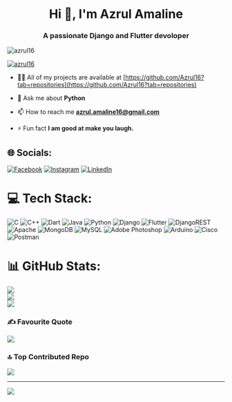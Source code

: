 <h1 align="center">Hi 👋, I'm Azrul Amaline</h1>
<h3 align="center">A passionate Django and Flutter devoloper</h3>

<p align="left"> <img src="https://komarev.com/ghpvc/?username=azrul16&label=Profile%20views&color=0e75b6&style=flat" alt="azrul16" /> </p>

<p align="left"> <a href="https://github.com/ryo-ma/github-profile-trophy"><img src="https://github-profile-trophy.vercel.app/?username=azrul16" alt="azrul16" /></a> </p>

- 👨‍💻 All of my projects are available at [https://github.com/Azrul16?tab=repositories](https://github.com/Azrul16?tab=repositories)

- 💬 Ask me about **Python**

- 📫 How to reach me **azrul.amaline16@gmail.com**

- ⚡ Fun fact **I am good at make you laugh.**

## 🌐 Socials:
[![Facebook](https://img.shields.io/badge/Facebook-%231877F2.svg?logo=Facebook&logoColor=white)](https://facebook.com/azrul.amaline16) [![Instagram](https://img.shields.io/badge/Instagram-%23E4405F.svg?logo=Instagram&logoColor=white)](https://instagram.com/_azrulamaline) [![LinkedIn](https://img.shields.io/badge/LinkedIn-%230077B5.svg?logo=linkedin&logoColor=white)](https://linkedin.com/in/azrul-amaline) 

# 💻 Tech Stack:
![C](https://img.shields.io/badge/c-%2300599C.svg?style=for-the-badge&logo=c&logoColor=white) ![C++](https://img.shields.io/badge/c++-%2300599C.svg?style=for-the-badge&logo=c%2B%2B&logoColor=white) ![Dart](https://img.shields.io/badge/dart-%230175C2.svg?style=for-the-badge&logo=dart&logoColor=white) ![Java](https://img.shields.io/badge/java-%23ED8B00.svg?style=for-the-badge&logo=openjdk&logoColor=white) ![Python](https://img.shields.io/badge/python-3670A0?style=for-the-badge&logo=python&logoColor=ffdd54) ![Django](https://img.shields.io/badge/django-%23092E20.svg?style=for-the-badge&logo=django&logoColor=white) ![Flutter](https://img.shields.io/badge/Flutter-%2302569B.svg?style=for-the-badge&logo=Flutter&logoColor=white) ![DjangoREST](https://img.shields.io/badge/DJANGO-REST-ff1709?style=for-the-badge&logo=django&logoColor=white&color=ff1709&labelColor=gray) ![Apache](https://img.shields.io/badge/apache-%23D42029.svg?style=for-the-badge&logo=apache&logoColor=white) ![MongoDB](https://img.shields.io/badge/MongoDB-%234ea94b.svg?style=for-the-badge&logo=mongodb&logoColor=white) ![MySQL](https://img.shields.io/badge/mysql-%2300000f.svg?style=for-the-badge&logo=mysql&logoColor=white) ![Adobe Photoshop](https://img.shields.io/badge/adobe%20photoshop-%2331A8FF.svg?style=for-the-badge&logo=adobe%20photoshop&logoColor=white) ![Arduino](https://img.shields.io/badge/-Arduino-00979D?style=for-the-badge&logo=Arduino&logoColor=white) ![Cisco](https://img.shields.io/badge/cisco-%23049fd9.svg?style=for-the-badge&logo=cisco&logoColor=black) ![Postman](https://img.shields.io/badge/Postman-FF6C37?style=for-the-badge&logo=postman&logoColor=white)
# 📊 GitHub Stats:
![](https://github-readme-stats.vercel.app/api?username=Azrul16&theme=dark&hide_border=false&include_all_commits=true&count_private=true)<br/>
![](https://github-readme-streak-stats.herokuapp.com/?user=Azrul16&theme=dark&hide_border=false)<br/>
![](https://github-readme-stats.vercel.app/api/top-langs/?username=Azrul16&theme=dark&hide_border=false&include_all_commits=true&count_private=true&layout=compact)

### ✍️ Favourite Quote
![](https://quotes-github-readme.vercel.app/api?type=horizontal&theme=radical)

### 🔝 Top Contributed Repo
![](https://github-contributor-stats.vercel.app/api?username=Azrul16&limit=5&theme=dark&combine_all_yearly_contributions=true)

---
[![](https://visitcount.itsvg.in/api?id=Azrul16&icon=0&color=0)](https://visitcount.itsvg.in)
